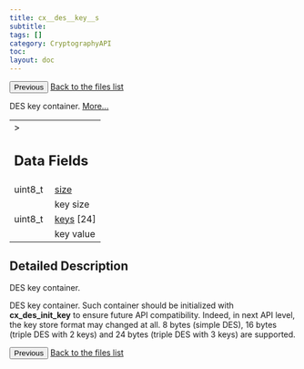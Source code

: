 ```yaml
---
title: cx__des__key__s
subtitle:
tags: []
category: CryptographyAPI
toc:
layout: doc
---
```


<button class="uk-button uk-button-default uk-button-small uk-margin-medium-top" onclick="history.back()">Previous</button>
<a class="uk-button uk-button-default uk-button-small uk-margin-medium-top crypto-button" href="../../crypto-api/files">Back to the files list</a>


<p>DES key container.  
 <a href="../cx__des__key__s#details">More...</a></p>
<table class="memberdecls">
<tr class="heading"><td colspan="4">><h2 class="groupheader"><a name="pub-attribs"></a>
Data Fields</h2></td></tr>
<tr class="memitem:ae5dc6ffcd9b7605c7787791e40cc6bb0"><td class="memItemLeft" align="right" valign="top"><a id="ae5dc6ffcd9b7605c7787791e40cc6bb0"></a>
uint8_t&#160;</td><td colspan="3" class="memItemRight" valign="bottom"><a class="el" href="../cx__des__key__s#ae5dc6ffcd9b7605c7787791e40cc6bb0">size</a></td></tr>
<tr class="memdesc:ae5dc6ffcd9b7605c7787791e40cc6bb0"><td class="mdescLeft">&#160;</td><td colspan="3" class="mdescRight">key size <br /></td></tr>
<tr class="memitem:aca1861f1d9ce3b496af8f1da1bacf1c8"><td class="memItemLeft" align="right" valign="top"><a id="aca1861f1d9ce3b496af8f1da1bacf1c8"></a>
uint8_t&#160;</td><td colspan="3" class="memItemRight" valign="bottom"><a class="el" href="../cx__des__key__s#aca1861f1d9ce3b496af8f1da1bacf1c8">keys</a> [24]</td></tr>
<tr class="memdesc:aca1861f1d9ce3b496af8f1da1bacf1c8"><td class="mdescLeft">&#160;</td><td colspan="3" class="mdescRight">key value <br /></td></tr>
</table>
<a name="details" id="details"></a>

## Detailed Description

<div class="textblock"><p>DES key container. </p>
<p>DES key container. Such container should be initialized with <b>cx_des_init_key</b> to ensure future API compatibility. Indeed, in next API level, the key store format may changed at all. 8 bytes (simple DES), 16 bytes (triple DES with 2 keys) and 24 bytes (triple DES with 3 keys) are supported. </p>
<button class="uk-button uk-button-default uk-button-small uk-margin-medium-top" onclick="history.back()">Previous</button>
<a class="uk-button uk-button-default uk-button-small uk-margin-medium-top crypto-button" href="../../crypto-api/files">Back to the files list</a>
